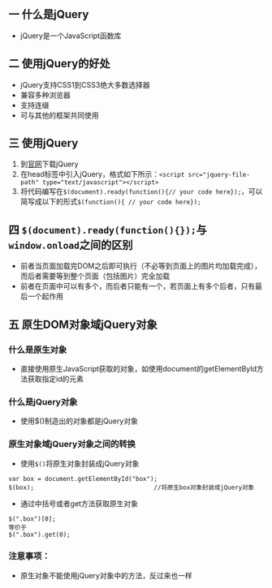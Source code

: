 ## 一 什么是jQuery
- jQuery是一个JavaScript函数库

## 二 使用jQuery的好处
- jQuery支持CSS1到CSS3绝大多数选择器
- 兼容多种浏览器
- 支持连缀
- 可与其他的框架共同使用

## 三 使用jQuery
1. 到[官网](https://jquery.com/)下载jQuery
2. 在head标签中引入jQuery，格式如下所示：`<script src="jquery-file-path" type="text/javascript"></script>`
3. 将代码编写在`$(document).ready(function(){// your code here});`，可以简写成以下的形式`$(function(){ // your code here});`

## 四 `$(document).ready(function(){});`与`window.onload`之间的区别
- 前者当页面加载完DOM之后即可执行（不必等到页面上的图片均加载完成），而后者需要等到整个页面（包括图片）完全加载
- 前者在页面中可以有多个，而后者只能有一个，若页面上有多个后者，只有最后一个起作用

## 五 原生DOM对象域jQuery对象
### 什么是原生对象
- 直接使用原生JavaScript获取的对象，如使用document的getElementById方法获取指定id的元素
### 什么是jQuery对象
- 使用$()制造出的对象都是jQuery对象
### 原生对象域jQuery对象之间的转换
- 使用`$()`将原生对象封装成jQuery对象
```jQuery
var box = document.getElementById("box");
$(box);                                 //将原生box对象封装成jQuery对象
```
- 通过中括号或者get方法获取原生对象
```jQuery
$(".box")[0];
等价于
$(".box").get(0);
```
### 注意事项：
- 原生对象不能使用jQuery对象中的方法，反过来也一样
